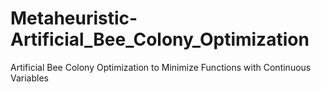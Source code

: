 # Metaheuristic-Artificial_Bee_Colony_Optimization
Artificial Bee Colony Optimization to Minimize Functions with Continuous Variables
